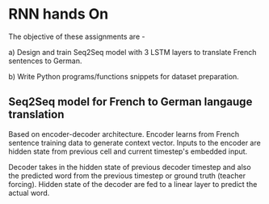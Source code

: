 # RNN hands On

The objective of these assignments are - 

a) Design and train Seq2Seq model with 3 LSTM layers to translate French sentences to German.

b) Write Python programs/functions snippets for dataset preparation.


## Seq2Seq model for French to German langauge translation

Based on encoder-decoder architecture. Encoder learns from French sentence training data to generate context vector. Inputs to the encoder are hidden state from previous cell and current timestep's embedded input.

Decoder takes in the hidden state of previous decoder timestep and also the predicted word from the previous timestep or ground truth (teacher forcing). Hidden state of the decoder are fed to a linear layer to predict the actual word.
